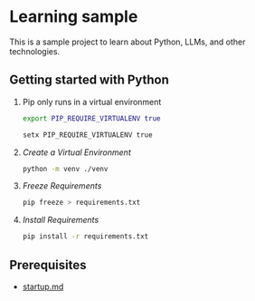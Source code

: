 # Learning sample
This is a sample project to learn about Python, LLMs, and other technologies.

## Getting started with Python

1. Pip only runs in a virtual environment
    ```sh
    export PIP_REQUIRE_VIRTUALENV true
    ```

    ```ps1
    setx PIP_REQUIRE_VIRTUALENV true
    ```

1. *Create a Virtual Environment*
    ```sh
    python -m venv ./venv
    ```

1. *Freeze Requirements*
    ```sh
    pip freeze > requirements.txt
    ```

1. *Install Requirements*
    ```sh
    pip install -r requirements.txt
    ```

## Prerequisites
- [startup.md](startup.md)